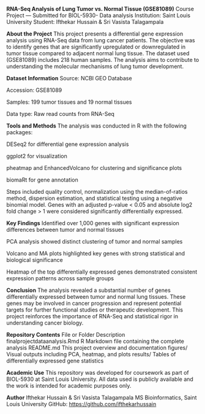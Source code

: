 **RNA-Seq Analysis of Lung Tumor vs. Normal Tissue (GSE81089)**
Course Project — Submitted for BIOL-5930- Data analysis
Institution: Saint Louis University
Student: Ifthekar Hussain & Sri Vasista Talagampala

**About the Project**
This project presents a differential gene expression analysis using RNA-Seq data from lung cancer patients. The objective was to identify genes that are significantly upregulated or downregulated in tumor tissue compared to adjacent normal lung tissue. The dataset used (GSE81089) includes 218 human samples. The analysis aims to contribute to understanding the molecular mechanisms of lung tumor development.

**Dataset Information**
Source: NCBI GEO Database

Accession: GSE81089

Samples: 199 tumor tissues and 19 normal tissues

Data type: Raw read counts from RNA-Seq

**Tools and Methods**
The analysis was conducted in R with the following packages:

DESeq2 for differential gene expression analysis

ggplot2 for visualization

pheatmap and EnhancedVolcano for clustering and significance plots

biomaRt for gene annotation

Steps included quality control, normalization using the median-of-ratios method, dispersion estimation, and statistical testing using a negative binomial model. Genes with an adjusted p-value < 0.05 and absolute log2 fold change > 1 were considered significantly differentially expressed.

**Key Findings**
Identified over 1,000 genes with significant expression differences between tumor and normal tissues

PCA analysis showed distinct clustering of tumor and normal samples

Volcano and MA plots highlighted key genes with strong statistical and biological significance

Heatmap of the top differentially expressed genes demonstrated consistent expression patterns across sample groups

**Conclusion**
The analysis revealed a substantial number of genes differentially expressed between tumor and normal lung tissues. These genes may be involved in cancer progression and represent potential targets for further functional studies or therapeutic development. This project reinforces the importance of RNA-Seq and statistical rigor in understanding cancer biology.

**Repository Contents**
File or Folder	Description
finalprojectdataanalysis.Rmd	R Markdown file containing the complete analysis
README.md	This project overview and documentation
figures/	Visual outputs including PCA, heatmap, and plots
results/	Tables of differentially expressed gene statistics

**Academic Use**
This repository was developed for coursework as part of BIOL-5930 at Saint Louis University. All data used is publicly available and the work is intended for academic purposes only.

**Author**
Ifthekar Hussain & Sri Vasista Talagampala
MS Bioinformatics, Saint Louis University
GitHub: https://github.com/ifthekarhussain

